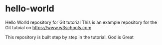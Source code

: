  # hello-world
Hello World repository for Git tutorial
This is an example repository for the Git tutoial on https://www.w3schools.com

This repository is built step by step in the tutorial. 
God is Great
